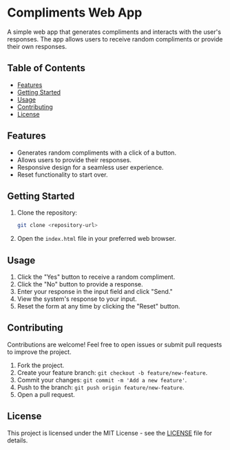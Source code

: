 # Compliments Web App

A simple web app that generates compliments and interacts with the user's responses. The app allows users to receive random compliments or provide their own responses.

## Table of Contents

- [Features](#features)
- [Getting Started](#getting-started)
- [Usage](#usage)
- [Contributing](#contributing)
- [License](#license)

## Features

- Generates random compliments with a click of a button.
- Allows users to provide their responses.
- Responsive design for a seamless user experience.
- Reset functionality to start over.

## Getting Started

1. Clone the repository:

   ```bash
   git clone <repository-url>
   ```

2. Open the `index.html` file in your preferred web browser.

## Usage

1. Click the "Yes" button to receive a random compliment.
2. Click the "No" button to provide a response.
3. Enter your response in the input field and click "Send."
4. View the system's response to your input.
5. Reset the form at any time by clicking the "Reset" button.

## Contributing

Contributions are welcome! Feel free to open issues or submit pull requests to improve the project.

1. Fork the project.
2. Create your feature branch: `git checkout -b feature/new-feature`.
3. Commit your changes: `git commit -m 'Add a new feature'`.
4. Push to the branch: `git push origin feature/new-feature`.
5. Open a pull request.

## License

This project is licensed under the MIT License - see the [LICENSE](LICENSE) file for details.

